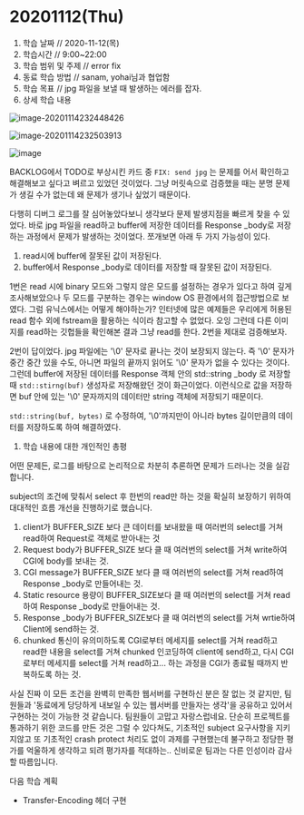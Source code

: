 # 20201112\(Thu\)

1. 학습 날짜 // 2020-11-12\(목\)
2. 학습시간 // 9:00~22:00
3. 학습 범위 및 주제 // error fix
4. 동료 학습 방법 // sanam, yohai님과 협업함
5. 학습 목표 // jpg 파일을 보낼 때 발생하는 에러를 잡자.
6. 상세 학습 내용

![image-20201114232448426](https://github.com/humblEgo/TIL/tree/8a6d91bb48a022a2a0615b5458d23ec4cf747d21/Users/humblego/Library/Application%20Support/typora-user-images/image-20201114232448426.png)

![image-20201114232503913](https://github.com/humblEgo/TIL/tree/8a6d91bb48a022a2a0615b5458d23ec4cf747d21/Users/humblego/Library/Application%20Support/typora-user-images/image-20201114232503913.png)

![image](https://user-images.githubusercontent.com/54612343/99149304-7a30be80-26d0-11eb-96b5-ce6ab3280125.png)

BACKLOG에서 TODO로 부상시킨 카드 중 `FIX: send jpg` 는 문제를 어서 확인하고 해결해보고 싶다고 벼르고 있었던 것이었다. 그냥 머릿속으로 검증했을 때는 분명 문제가 생길 수가 없는데 왜 문제가 생기나 싶었기 때문이다.

다행히 디버그 로그를 잘 심어놓았다보니 생각보다 문제 발생지점을 빠르게 찾을 수 있었다. 바로 jpg 파일을 read하고 buffer에 저장한 데이터를 Response \_body로 저장하는 과정에서 문제가 발생하는 것이었다. 쪼개보면 아래 두 가지 가능성이 있다.

1. read시에 buffer에 잘못된 값이 저장된다.
2. buffer에서 Response \_body로 데이터를 저장할 때 잘못된 값이 저장된다.

1번은 read 시에 binary 모드와 그렇지 않은 모드를 설정하는 경우가 있다고 하여 깊게 조사해보았으나 두 모드를 구분하는 경우는 window OS 환경에서의 접근방법으로 보였다. 그럼 유닉스에서는 어떻게 해야하는가? 인터넷에 많은 예제들은 우리에게 허용된 read 함수 외에 fstream을 활용하는 식이라 참고할 수 없었다. 오잉 그런데 다른 이미지를 read하는 깃헙들을 확인해본 결과 그냥 read를 한다. 2번을 제대로 검증해보자.

2번이 답이었다. jpg 파일에는 '\0' 문자로 끝나는 것이 보장되지 않는다. 즉 '\0' 문자가 중간 중간 있을 수도, 아니면 파일의 끝까지 읽어도 '\0' 문자가 없을 수 있다는 것이다. 그런데 buffer에 저장된 데이터를 Response 객체 안의 std::string \_body 로 저장할 때 `std::stirng(buf)` 생성자로 저장해왔던 것이 화근이었다. 이런식으로 값을 저장하면 buf 안에 있는 '\0' 문자까지의 데이터만 string 객체에 저장되기 때문이다.

`std::string(buf, bytes)` 로 수정하여, '\0'까지만이 아니라 bytes 길이만큼의 데이터를 저장하도록 하여 해결하였다.

1. 학습 내용에 대한 개인적인 총평

어떤 문제든, 로그를 바탕으로 논리적으로 차분히 추론하면 문제가 드러나는 것을 실감합니다.

subject의 조건에 맞춰서 select 후 한번의 read만 하는 것을 확실히 보장하기 위하여 대대적인 흐름 개선을 진행하기로 했습니다.

1. client가 BUFFER\_SIZE 보다 큰 데이터를 보내왔을 때 여러번의 select를 거쳐 read하여 Request로 객체로 받아내는 것
2. Request body가 BUFFER\_SIZE 보다 클 때 여러번의 select를 거쳐 write하여 CGI에 body를 보내는 것.
3. CGI message가 BUFFER\_SIZE 보다 클 때 여러번의 select를 거쳐 read하여 Response \_body로 만들어내는 것.
4. Static resource 용량이 BUFFER\_SIZE보다 클 때 여러번의 select를 거쳐 read하여 Response \_body로 만들어내는 것.
5. Response \_body가 BUFFER\_SIZE보다 클 때 여러번의 select를 거쳐 wrtie하여 Client에 send하는 것.
6. chunked 통신이 유의미하도록 CGI로부터 메세지를 select를 거쳐 read하고 read한 내용을 select를 거쳐 chunked 인코딩하여 client에 send하고, 다시 CGI로부터 메세지를 select를 거쳐 read하고... 하는 과정을 CGI가 종료될 때까지 반복하도록 하는 것.

사실 진짜 이 모든 조건을 완벽히 만족한 웹서버를 구현하신 분은 잘 없는 것 같지만, 팀원들과 '동료에게 당당하게 내보일 수 있는 웹서버를 만들자는 생각'을 공유하고 있어서 구현하는 것이 가능한 것 같습니다. 팀원들이 고맙고 자랑스럽네요. 단순히 프로젝트를 통과하기 위한 코드를 만든 것은 그럴 수 있다쳐도, 기초적인 subject 요구사항을 지키지않고 또 기초적인 crash protect 처리도 없이 과제를 구현했는데 불구하고 정당한 평가를 억울하게 생각하고 되려 평가자를 적대하는.. 신비로운 팀과는 다른 인성이라 감사할 따름입니다.

다음 학습 계획

* Transfer-Encoding 헤더 구현

